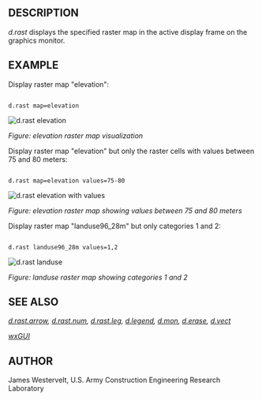 
## DESCRIPTION

*d.rast* displays the specified raster map in the active
display frame on the graphics monitor.

## EXAMPLE

Display raster map "elevation":

```

d.rast map=elevation

```

![d.rast elevation](d_rast_elevation.png)

*Figure: elevation raster map visualization*

Display raster map "elevation" but only the raster cells with
values between 75 and 80 meters:

```

d.rast map=elevation values=75-80

```

![d.rast elevation with values](d_rast_elevation_values.png)

*Figure: elevation raster map showing values between 75 and 80 meters*

Display raster map "landuse96\_28m" but only categories 1 and 2:

```

d.rast landuse96_28m values=1,2

```

![d.rast landuse](d_rast_landuse.png)

*Figure: landuse raster map showing categories 1 and 2*

## SEE ALSO

*[d.rast.arrow](d.rast.arrow.html),
[d.rast.num](d.rast.num.html),
[d.rast.leg](d.rast.leg.html),
[d.legend](d.legend.html),
[d.mon](d.mon.html),
[d.erase](d.erase.html),
[d.vect](d.vect.html)*

*[wxGUI](wxGUI.html)*

## AUTHOR

James Westervelt, U.S. Army Construction Engineering Research Laboratory
